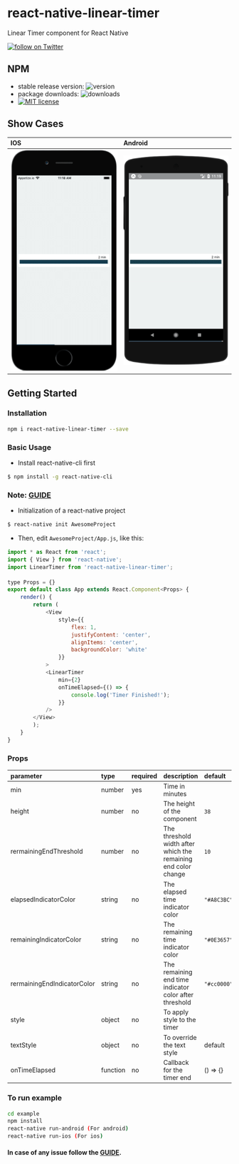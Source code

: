 # react-native-linear-timer
Linear Timer component for React Native

<a href="https://twitter.com/intent/follow?screen_name=meharbhutta">
    <img 
        src="https://img.shields.io/twitter/follow/meharbhutta.svg?style=social&logo=twitter"
        alt="follow on Twitter"
    >
</a>

## NPM

- stable release version: ![version](https://img.shields.io/badge/version-1.0.0-blue.svg?cacheSeconds=2592000)
- package downloads: ![downloads](https://img.shields.io/badge/downloads-22%2Fweek-brightgreen.svg?cacheSeconds=2592000)
- [![MIT license](http://img.shields.io/badge/license-MIT-brightgreen.svg)](http://opensource.org/licenses/MIT)

## Show Cases

| **IOS** | **Android** |
| :---------------------------------- | :------------------------------------ |
| ![](https://raw.githubusercontent.com/meharbhutta/react-native-linear-timer/master/example/screenshot-ios.png) | ![](https://raw.githubusercontent.com/meharbhutta/react-native-linear-timer/master/example/screenshot-android.png) |

## Getting Started

### Installation

```bash
npm i react-native-linear-timer --save
```

### Basic Usage

- Install react-native-cli first

```bash
$ npm install -g react-native-cli
```

### Note: [GUIDE](https://facebook.github.io/react-native/docs/getting-started)

- Initialization of a react-native project

```bash
$ react-native init AwesomeProject
```

- Then, edit `AwesomeProject/App.js`, like this:

```javascript
import * as React from 'react';
import { View } from 'react-native';
import LinearTimer from 'react-native-linear-timer';

type Props = {}
export default class App extends React.Component<Props> {
    render() {
        return (
            <View 
                style={{
                    flex: 1,
                    justifyContent: 'center',
                    alignItems: 'center',
                    backgroundColor: 'white'
                }}
            >
            <LinearTimer
                min={2}
                onTimeElapsed={() => {
                    console.log('Timer Finished!');
                }}
            />
        </View>
        );
    }
}
```

### Props

| parameter | type  | required | description | default |
| :--------------------- | :------------------------------------------------------------------------------------- | :------- | :----------------------------------------------------------------------------------------------------------------------------------------------------------------------------------------------------------------------------------- | :-------------------------------------------------------- |
| min | number | yes |  Time in minutes  |  |
| height | number | no | The height of the component | `38` |
| rermainingEndThreshold | number | no | The threshold width after which the remaining end color change | `10` |
| elapsedIndicatorColor | string | no | The elapsed time indicator color | `"#A8C3BC"` |
| remainingIndicatorColor | string | no | The remaining time indicator color | `"#0E3657"` |
| rermainingEndIndicatorColor | string | no | The remaining end time indicator color after threshold | `"#cc0000"` |
| style | object | no | To apply style to the timer |
| textStyle | object  | no | To override the text style | default |
| onTimeElapsed | function | no | Callback for the timer end | () => {} |

### To run example

```bash
cd example
npm install
react-native run-android (For android)
react-native run-ios (For ios)
```

#### In case of any issue follow the [GUIDE](https://facebook.github.io/react-native/docs/getting-started).
